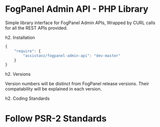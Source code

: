 FogPanel Admin API - PHP Library
======================

Simple library interface for FogPanel Admin APIs, Wrapped by CURL calls for all the REST APIs provided.

h2. Installation

```js
{
    "require": {
        "assistanz/fogpanel-admin-api": "dev-master"
    }
}
```

h2. Versions

Version numbers will be distinct from FogPanel release versions. Their compatability will be explained in each version.

h2. Coding Standards

# Follow PSR-2 Standards

